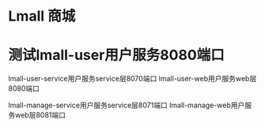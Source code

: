 # Lmall 商城

# 测试lmall-user用户服务8080端口

lmall-user-service用户服务service层8070端口
lmall-user-web用户服务web层8080端口


lmall-manage-service用户服务service层8071端口
lmall-manage-web用户服务web层8081端口
